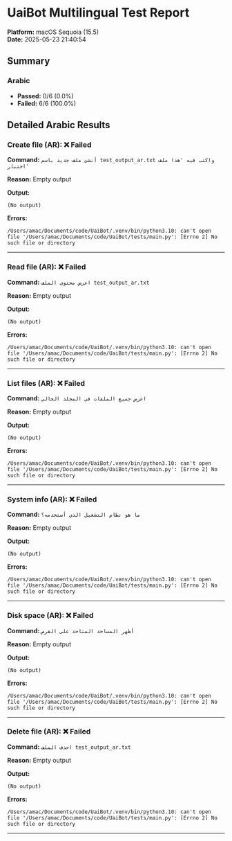 # UaiBot Multilingual Test Report

**Platform:** macOS Sequoia (15.5)  
**Date:** 2025-05-23 21:40:54  

## Summary

### Arabic
- **Passed:** 0/6 (0.0%)
- **Failed:** 6/6 (100.0%)

## Detailed Arabic Results

### Create file (AR): ❌ Failed

**Command:** `أنشئ ملف جديد باسم test_output_ar.txt واكتب فيه 'هذا ملف اختبار'`

**Reason:** Empty output

**Output:**

```
(No output)
```

**Errors:**

```
/Users/amac/Documents/code/UaiBot/.venv/bin/python3.10: can't open file '/Users/amac/Documents/code/UaiBot/tests/main.py': [Errno 2] No such file or directory
```

---

### Read file (AR): ❌ Failed

**Command:** `اعرض محتوى الملف test_output_ar.txt`

**Reason:** Empty output

**Output:**

```
(No output)
```

**Errors:**

```
/Users/amac/Documents/code/UaiBot/.venv/bin/python3.10: can't open file '/Users/amac/Documents/code/UaiBot/tests/main.py': [Errno 2] No such file or directory
```

---

### List files (AR): ❌ Failed

**Command:** `اعرض جميع الملفات في المجلد الحالي`

**Reason:** Empty output

**Output:**

```
(No output)
```

**Errors:**

```
/Users/amac/Documents/code/UaiBot/.venv/bin/python3.10: can't open file '/Users/amac/Documents/code/UaiBot/tests/main.py': [Errno 2] No such file or directory
```

---

### System info (AR): ❌ Failed

**Command:** `ما هو نظام التشغيل الذي أستخدمه؟`

**Reason:** Empty output

**Output:**

```
(No output)
```

**Errors:**

```
/Users/amac/Documents/code/UaiBot/.venv/bin/python3.10: can't open file '/Users/amac/Documents/code/UaiBot/tests/main.py': [Errno 2] No such file or directory
```

---

### Disk space (AR): ❌ Failed

**Command:** `أظهر المساحة المتاحة على القرص`

**Reason:** Empty output

**Output:**

```
(No output)
```

**Errors:**

```
/Users/amac/Documents/code/UaiBot/.venv/bin/python3.10: can't open file '/Users/amac/Documents/code/UaiBot/tests/main.py': [Errno 2] No such file or directory
```

---

### Delete file (AR): ❌ Failed

**Command:** `احذف الملف test_output_ar.txt`

**Reason:** Empty output

**Output:**

```
(No output)
```

**Errors:**

```
/Users/amac/Documents/code/UaiBot/.venv/bin/python3.10: can't open file '/Users/amac/Documents/code/UaiBot/tests/main.py': [Errno 2] No such file or directory
```

---

